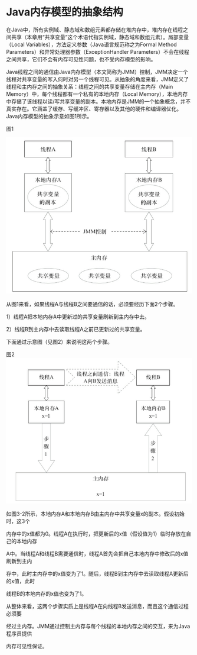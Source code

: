 # Java内存模型的抽象结构

在Java中，所有实例域、静态域和数组元素都存储在堆内存中，堆内存在线程之间共享（本章用“共享变量”这个术语代指实例域，静态域和数组元素）。局部变量（Local Variables），方法定义参数（Java语言规范称之为Formal Method Parameters）和异常处理器参数（ExceptionHandler Parameters）不会在线程之间共享，它们不会有内存可见性问题，也不受内存模型的影响。

Java线程之间的通信由Java内存模型（本文简称为JMM）控制，JMM决定一个线程对共享变量的写入何时对另一个线程可见。从抽象的角度来看，JMM定义了线程和主内存之间的抽象关系：线程之间的共享变量存储在主内存（Main Memory）中，每个线程都有一个私有的本地内存（Local Memory），本地内存中存储了该线程以读/写共享变量的副本。本地内存是JMM的一个抽象概念，并不真实存在。它涵盖了缓存、写缓冲区、寄存器以及其他的硬件和编译器优化。Java内存模型的抽象示意如图1所示。

图1

![](/assets/import-1.png)

从图1来看，如果线程A与线程B之间要通信的话，必须要经历下面2个步骤。

1）线程A把本地内存A中更新过的共享变量刷新到主内存中去。

2）线程B到主内存中去读取线程A之前已更新过的共享变量。

下面通过示意图（见图2）来说明这两个步骤。



图2![](/assets/import-storage-2.png)

如图3-2所示，本地内存A和本地内存B由主内存中共享变量x的副本。假设初始时，这3个

内存中的x值都为0。线程A在执行时，把更新后的x值（假设值为1）临时存放在自己的本地内存

A中。当线程A和线程B需要通信时，线程A首先会把自己本地内存中修改后的x值刷新到主内

存中，此时主内存中的x值变为了1。随后，线程B到主内存中去读取线程A更新后的x值，此时

线程B的本地内存的x值也变为了1。

从整体来看，这两个步骤实质上是线程A在向线程B发送消息，而且这个通信过程必须要

经过主内存。JMM通过控制主内存与每个线程的本地内存之间的交互，来为Java程序员提供

内存可见性保证。

